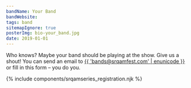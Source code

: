 ```yaml
---
bandName: Your Band
bandWebsite: 
tags: band
sitemapIgnore: true
posterImg: bio-your_band.jpg
date: 2019-01-01
---
```

<p>Who knows? Maybe your band should be playing at the show. Give us a shout!
You can send an email to <a href="mailto:{{ 'bands@srqamfest.com' | enunicode }}">{{ 'bands@srqamfest.com' | enunicode }}</a> or fill in this form &ndash; you do you.</p>
<div id="regform">
{% include components/srqamseries_registration.njk %}
</div>